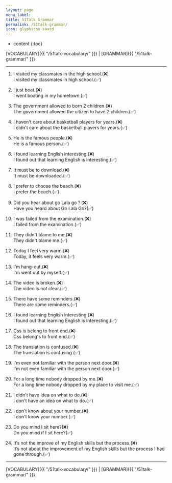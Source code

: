 ```yaml
---
layout: page
menu_label:
title: 51Talk Grammar
permalink: /51talk-grammar/
icon: glyphicon-saved
---
```



* content
{:toc}

[VOCABULARY]({{ "/51talk-vocabulary/" }}) \|
[GRAMMAR]({{ "/51talk-grammar/" }})

---

1. I visited my classmates in the high school.(❌)  
I visited my classmates in high school.(✅)

2. I just boat.(❌)  
I went boating in my hometown.(✅)

3. The government allowed to born 2 children.(❌)  
The government allowed the citizen to have 2 children.(✅)

4. I haven't care about basketball players for years.(❌)   
I didn't care about the basketball players for years.(✅)

5. He is the famous people.(❌)    
He is a famous person.(✅)

6. I found learning English interesting.(❌)  
I found out that learning English is interesting.(✅)

7. It must be to download.(❌)  
It must be downloaded.(✅)

8. I prefer to choose the beach.(❌)  
I prefer the beach.(✅)

9. Did you hear about go Lala go？(❌)  
Have you heard about Go Lala Go?(✅)

10.  I was failed from the examination.(❌)  
I failed from the examination.(✅)

11. They didn't blame to me.(❌)  
They didn't blame me.(✅)

12. Today I feel very warm.(❌)  
Today, it feels very warm.(✅)

13. I'm hang-out.(❌)  
I'm went out by myself.(✅)

14. The video is broken.(❌)  
The video is not clear.(✅)

15. There have some reminders.(❌)  
There are some reminders.(✅)

16. I found learning English interesting.(❌)  
I found out that learning English is interesting.(✅)

17. Css is belong to front end.(❌)  
Css belong's to front end.(✅)

18. The translation is confused.(❌)  
The translation is confusing.(✅)

19. I'm even not familiar with the person next door.(❌)  
I'm not even familiar with the person next door.(✅)

20. For a long time nobody dropped by me.(❌)  
For a long time nobody dropped by my place to visit me.(✅)

21. I didn't have idea on what to do.(❌)  
I don't have an idea on what to do.(✅)

22. I don't know about your number.(❌)  
I don't know your number.(✅)

23. Do you mind I sit here?(❌)  
Do you mind if I sit here?(✅)

24. It‘s not the improve of my English skills but the process.(❌)  
It’s not about the improvement of my English skills but the process I had gone through.(✅)




---

[VOCABULARY]({{ "/51talk-vocabulary/" }}) \|
[GRAMMAR]({{ "/51talk-grammar/" }})

